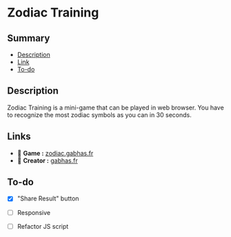 # Zodiac Training

## Summary

- [Description](#description)
- [Link](#links)
- [To-do](#to-do)

## Description

Zodiac Training is a mini-game that can be played in web browser.
You have to recognize the most zodiac symbols as you can in 30 seconds.

## Links

- 🔮 **Game :** [zodiac.gabhas.fr](https://zodiac.gabhas.fr)
- 👑 **Creator :** [gabhas.fr](https://gabhas.fr)

## To-do
- [x] "Share Result" button
- [ ] Responsive
- [ ] Refactor JS script

